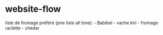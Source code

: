 # website-flow

liste de fromage préféré (pire liste all time): - Babibel - vache kiri - fromage raclette - chedar
